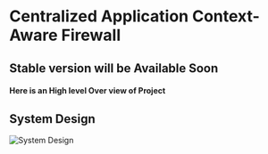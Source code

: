 # Centralized Application Context-Aware Firewall 

## Stable version will be Available Soon

#### Here is an High level Over view of Project

## System Design

![System Design](https://github.com/thisisharshavardhan/Context-Aware-Centralized-Application-Firewall/blob/main/Public/Screenshot%202024-09-15%20172342.png?raw=true)


